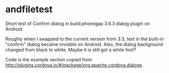 andfiletest
===========

Short test of Confirm dialog in build.phonegap 3.6.3 dialog plugin on Android.

Roughly when I swapped to the current version from 3.3, text in the built-in "confirm" dialog 
became invisible on Android. Also, the dialog background changed from black to white. Maybe it
is still got a white font?

Code is the example section copied from
   http://plugins.cordova.io/#/package/org.apache.cordova.dialogs